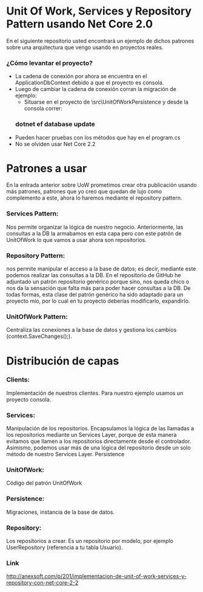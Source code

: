 # Unit Of Work, Services y Repository Pattern usando Net Core 2.0
En el siguiente repositorio usted encontrará un ejemplo de dichos patrones sobre una arquitectura que vengo usando en proyectos reales.

### ¿Cómo levantar el proyecto?
* La cadena de conexión por ahora se encuentra en el ApplicationDbContext debido a que el proyecto es consola.
* Luego de cambiar la cadena de conexión corran la migración de ejemplo:
	* Situarse en el proyecto de \src\UnitOfWorkPersistence y desde la consola correr: 
	### dotnet ef database update
* Pueden hacer pruebas con los métodos que hay en el program.cs
* No se olviden usar Net Core 2.2


# Patrones a usar
En la entrada anterior sobre UoW prometimos crear otra publicación usando más patrones, patrones que yo creo que quedan de lujo como complemento a este, ahora lo haremos mediante el repository pattern.

### Services Pattern:
Nos permite organizar la lógica de nuestro negocio. Anteriormente, las consultas a la DB la armabamos en esta capa pero con este patrón de UnitOfWork lo que vamos a usar ahora son repositorios.
### Repository Pattern: 
nos permite manipular el acceso a la base de datos; es decir, mediante este podemos realizar las consultas a la DB.
En el repositorio de GitHub he adjuntado un patrón repositorio genérico porque sino, nos queda chico o nos da la sensación que falta más para poder hacer consultas a la DB. De todas formas, esta clase del patrón genérico ha sido adaptado para un proyecto mío, por lo cual en tu proyecto deberías modificarlo, expandirlo.
### UnitOfWork Pattern:
Centraliza las conexiones a la base de datos y gestiona los cambios (context.SaveChanges();).
# Distribución de capas
### Clients:
Implementación de nuestros clientes. Para nuestro ejemplo usamos un proyecto consola.
### Services:
Manipulación de los repositorios. Encapsulamos la lógica de las llamadas a los repositorios mediante un Services Layer, porque de esta manera evitamos que llamen a los repositorios directamente desde el controlador. Asimismo, podemos usar más de una lógica del repositorio desde un solo método de nuestro Services Layer.
Persistence
### UnitOfWork: 
Código del patrón UnitOfWork
### Persistence:
Migraciones, instancia de la base de datos.
### Repository: 
Los repositorios a crear. Es un repositorio por modelo, por ejemplo UserRepository (referencia a tu tabla Usuario).

### Link
http://anexsoft.com/p/201/implementacion-de-unit-of-work-services-y-repository-con-net-core-2-2



